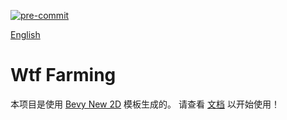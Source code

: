 [![pre-commit](https://img.shields.io/badge/pre--commit-enabled-brightgreen?logo=pre-commit)](https://github.com/pre-commit/pre-commit)

[English](README.md)
# Wtf Farming

本项目是使用 [Bevy New 2D](https://github.com/TheBevyFlock/bevy_new_2d) 模板生成的。
请查看 [文档](https://github.com/TheBevyFlock/bevy_new_2d/blob/main/README.md) 以开始使用！
